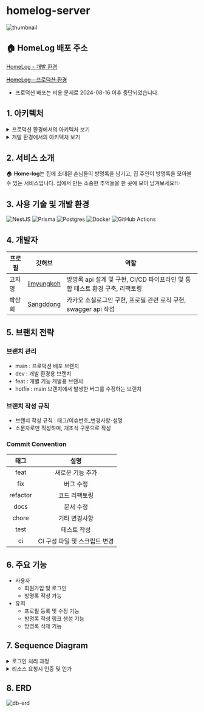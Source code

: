 # homelog-server

![thumbnail](https://github.com/user-attachments/assets/a2c7029f-6c1a-42da-b6cf-0dc5c4e15bba)

## 🏠 HomeLog 배포 주소

[HomeLog - 개발 환경](https://dev.homelog.online/)

~~[HomeLog - 프로덕션 환경]()~~

- 프로덕션 배포는 비용 문제로 2024-08-16 이후 중단되었습니다.

## 1. 아키텍처

<details>
<summary>프로덕션 환경에서의 아키텍처 보기</summary>

![homelog-backend-architecture](https://github.com/user-attachments/assets/52fc5b66-c73b-486a-b03a-44c1f3cc24ec)

</details>

<details>
<summary>개발 환경에서의 아키텍처 보기</summary>

![homelog-dev-architecture](https://i.imgur.com/c4IwGac.png)

</details>

## 2. 서비스 소개

🏠 **Home-log**는 집에 초대된 손님들이 방명록을 남기고, 집 주인이 방명록을 모아볼 수 있는 서비스입니다.
집에서 만든 소중한 추억들을 한 곳에 모아 남겨보세요!✨

## 3. 사용 기술 및 개발 환경

![NestJS](https://img.shields.io/badge/nestjs-%23E0234E.svg?style=for-the-badge&logo=nestjs&logoColor=white) ![Prisma](https://img.shields.io/badge/Prisma-3982CE?style=for-the-badge&logo=Prisma&logoColor=white)
![Postgres](https://img.shields.io/badge/postgres-%23316192.svg?style=for-the-badge&logo=postgresql&logoColor=white)
![Docker](https://img.shields.io/badge/docker-%230db7ed.svg?style=for-the-badge&logo=docker&logoColor=white)
![GitHub Actions](https://img.shields.io/badge/github%20actions-%232671E5.svg?style=for-the-badge&logo=githubactions&logoColor=white)

## 4. 개발자

| 프로필 | 깃허브                                      | 역할                                                                         |
| ------ | ------------------------------------------- | ---------------------------------------------------------------------------- |
| 고지명 | [jimyungkoh](https://github.com/jimyungkoh) | 방명록 api 설계 및 구현, CI/CD 파이프라인 및 통합 테스트 환경 구축, 리팩토링 |
| 박상희 | [Sangddong](https://github.com/Sangddong)   | 카카오 소셜로그인 구현, 프로필 관련 로직 구현, swagger api 작성              |

## 5. 브랜치 전략

### 브랜치 관리

- main : 프로덕션 배포 브랜치
- dev : 개발 환경용 브랜치
- feat : 개별 기능 개발용 브랜치
- hotfix : main 브랜치에서 발생한 버그를 수정하는 브랜치

### 브랜치 작성 규칙

- 브랜치 작성 규칙 : 태그/이슈번호\_변경사항-설명
- 소문자로만 작성하며, 개조식 구문으로 작성

### Commit Convention

|   태그   |             설명              |
| :------: | :---------------------------: |
|   feat   |       새로운 기능 추가        |
|   fix    |           버그 수정           |
| refactor |         코드 리팩토링         |
|   docs   |           문서 수정           |
|  chore   |         기타 변경사항         |
|   test   |          테스트 작성          |
|    ci    | CI 구성 파일 및 스크립트 변경 |

## 6. 주요 기능

- 사용자
  - 회원가입 및 로그인
  - 방명록 작성 가능
- 유저
  - 프로필 등록 및 수정 기능
  - 방명록 작성 링크 생성 기능
  - 방명록 삭제 기능

## 7. Sequence Diagram

<details>
<summary>로그인 처리 과정</summary>

![로그인처리과정](https://github.com/user-attachments/assets/c3f68887-3b4c-4594-a872-a3310611c6cb)

</details>

<details>
<summary>리소스 요청시 인증 및 인가</summary>

- 🛠️리프레시 토큰 적용이 업데이트 예정입니다 🛠️

![인증및인가과정](https://github.com/user-attachments/assets/72d7159f-3c0e-4e2b-8cb6-e643c0f43e8b)

</details>

## 8. ERD

![db-erd](https://github.com/user-attachments/assets/dc7a3257-3550-4f5d-9769-d5ddd2ff1aca)
